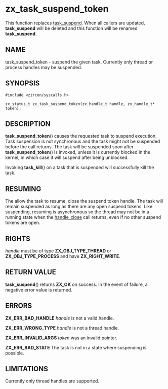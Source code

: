 # zx_task_suspend_token

This function replaces [task_suspend](task_suspend.md). When all callers are
updated, **task_suspend** will be deleted and this function will be renamed
**task_suspend**.

## NAME

<!-- Updated by scripts/update-docs-from-abigen, do not edit this section manually. -->

task_suspend_token - suspend the given task. Currently only thread or process handles may be suspended.

## SYNOPSIS

<!-- Updated by scripts/update-docs-from-abigen, do not edit this section manually. -->

```
#include <zircon/syscalls.h>

zx_status_t zx_task_suspend_token(zx_handle_t handle, zx_handle_t* token);
```

## DESCRIPTION

**task_suspend_token**() causes the requested task to suspend execution. Task
suspension is not synchronous and the task might not be suspended before the
call returns. The task will be suspended soon after **task_suspend_token**() is
invoked, unless it is currently blocked in the kernel, in which case it will
suspend after being unblocked.

Invoking **task_kill**() on a task that is suspended will successfully kill
the task.

## RESUMING

The allow the task to resume, close the suspend token handle. The task will
remain suspended as long as there are any open suspend tokens. Like suspending,
resuming is asynchronous so the thread may not be in a running state when the
[handle_close](handle_close.md) call returns, even if no other suspend tokens
are open.

## RIGHTS

<!-- Updated by scripts/update-docs-from-abigen, do not edit this section manually. -->

*handle* must be of type **ZX_OBJ_TYPE_THREAD** or **ZX_OBJ_TYPE_PROCESS** and have **ZX_RIGHT_WRITE**.

## RETURN VALUE

**task_suspend**() returns **ZX_OK** on success.
In the event of failure, a negative error value is returned.

## ERRORS

**ZX_ERR_BAD_HANDLE** *handle* is not a valid handle.

**ZX_ERR_WRONG_TYPE** *handle* is not a thread handle.

**ZX_ERR_INVALID_ARGS**  *token*  was an invalid pointer.

**ZX_ERR_BAD_STATE**  The task is not in a state where suspending is possible.

## LIMITATIONS

Currently only thread handles are supported.
